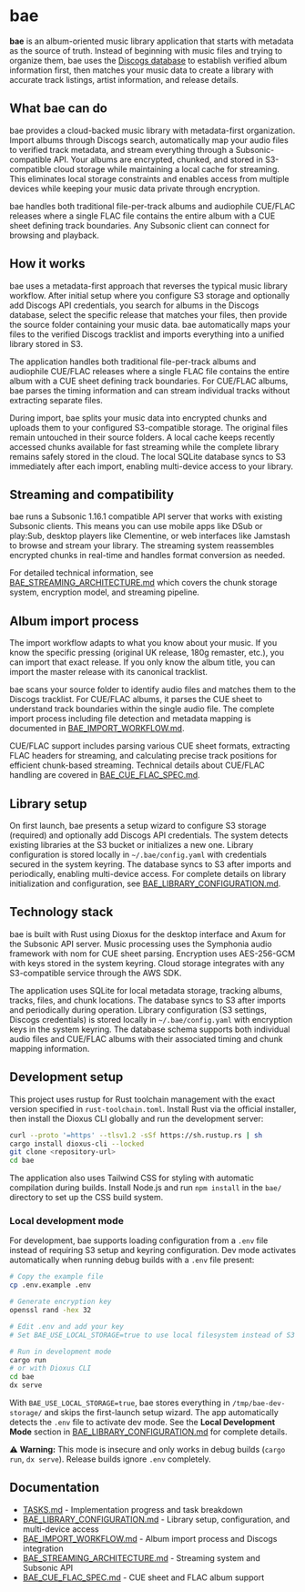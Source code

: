 # bae

**bae** is an album-oriented music library application that starts with metadata as the source of truth. Instead of beginning with music files and trying to organize them, bae uses the [Discogs database](https://www.discogs.com/developers) to establish verified album information first, then matches your music data to create a library with accurate track listings, artist information, and release details.

## What bae can do

bae provides a cloud-backed music library with metadata-first organization. Import albums through Discogs search, automatically map your audio files to verified track metadata, and stream everything through a Subsonic-compatible API. Your albums are encrypted, chunked, and stored in S3-compatible cloud storage while maintaining a local cache for streaming. This eliminates local storage constraints and enables access from multiple devices while keeping your music data private through encryption.

bae handles both traditional file-per-track albums and audiophile CUE/FLAC releases where a single FLAC file contains the entire album with a CUE sheet defining track boundaries. Any Subsonic client can connect for browsing and playback.

## How it works

bae uses a metadata-first approach that reverses the typical music library workflow. After initial setup where you configure S3 storage and optionally add Discogs API credentials, you search for albums in the Discogs database, select the specific release that matches your files, then provide the source folder containing your music data. bae automatically maps your files to the verified Discogs tracklist and imports everything into a unified library stored in S3.

The application handles both traditional file-per-track albums and audiophile CUE/FLAC releases where a single FLAC file contains the entire album with a CUE sheet defining track boundaries. For CUE/FLAC albums, bae parses the timing information and can stream individual tracks without extracting separate files.

During import, bae splits your music data into encrypted chunks and uploads them to your configured S3-compatible storage. The original files remain untouched in their source folders. A local cache keeps recently accessed chunks available for fast streaming while the complete library remains safely stored in the cloud. The local SQLite database syncs to S3 immediately after each import, enabling multi-device access to your library.

## Streaming and compatibility

bae runs a Subsonic 1.16.1 compatible API server that works with existing Subsonic clients. This means you can use mobile apps like DSub or play:Sub, desktop players like Clementine, or web interfaces like Jamstash to browse and stream your library. The streaming system reassembles encrypted chunks in real-time and handles format conversion as needed.

For detailed technical information, see [BAE_STREAMING_ARCHITECTURE.md](BAE_STREAMING_ARCHITECTURE.md) which covers the chunk storage system, encryption model, and streaming pipeline.

## Album import process

The import workflow adapts to what you know about your music. If you know the specific pressing (original UK release, 180g remaster, etc.), you can import that exact release. If you only know the album title, you can import the master release with its canonical tracklist.

bae scans your source folder to identify audio files and matches them to the Discogs tracklist. For CUE/FLAC albums, it parses the CUE sheet to understand track boundaries within the single audio file. The complete import process including file detection and metadata mapping is documented in [BAE_IMPORT_WORKFLOW.md](BAE_IMPORT_WORKFLOW.md).

CUE/FLAC support includes parsing various CUE sheet formats, extracting FLAC headers for streaming, and calculating precise track positions for efficient chunk-based streaming. Technical details about CUE/FLAC handling are covered in [BAE_CUE_FLAC_SPEC.md](BAE_CUE_FLAC_SPEC.md).

## Library setup

On first launch, bae presents a setup wizard to configure S3 storage (required) and optionally add Discogs API credentials. The system detects existing libraries at the S3 bucket or initializes a new one. Library configuration is stored locally in `~/.bae/config.yaml` with credentials secured in the system keyring. The database syncs to S3 after imports and periodically, enabling multi-device access. For complete details on library initialization and configuration, see [BAE_LIBRARY_CONFIGURATION.md](BAE_LIBRARY_CONFIGURATION.md).

## Technology stack

bae is built with Rust using Dioxus for the desktop interface and Axum for the Subsonic API server. Music processing uses the Symphonia audio framework with nom for CUE sheet parsing. Encryption uses AES-256-GCM with keys stored in the system keyring. Cloud storage integrates with any S3-compatible service through the AWS SDK.

The application uses SQLite for local metadata storage, tracking albums, tracks, files, and chunk locations. The database syncs to S3 after imports and periodically during operation. Library configuration (S3 settings, Discogs credentials) is stored locally in `~/.bae/config.yaml` with encryption keys in the system keyring. The database schema supports both individual audio files and CUE/FLAC albums with their associated timing and chunk mapping information.

## Development setup

This project uses rustup for Rust toolchain management with the exact version specified in `rust-toolchain.toml`. Install Rust via the official installer, then install the Dioxus CLI globally and run the development server:

```bash
curl --proto '=https' --tlsv1.2 -sSf https://sh.rustup.rs | sh
cargo install dioxus-cli --locked
git clone <repository-url>
cd bae
```

The application also uses Tailwind CSS for styling with automatic compilation during builds. Install Node.js and run `npm install` in the `bae/` directory to set up the CSS build system.

### Local development mode

For development, bae supports loading configuration from a `.env` file instead of requiring S3 setup and keyring configuration. Dev mode activates automatically when running debug builds with a `.env` file present:

```bash
# Copy the example file
cp .env.example .env

# Generate encryption key
openssl rand -hex 32

# Edit .env and add your key
# Set BAE_USE_LOCAL_STORAGE=true to use local filesystem instead of S3

# Run in development mode
cargo run
# or with Dioxus CLI
cd bae
dx serve
```

With `BAE_USE_LOCAL_STORAGE=true`, bae stores everything in `/tmp/bae-dev-storage/` and skips the first-launch setup wizard. The app automatically detects the `.env` file to activate dev mode. See the **Local Development Mode** section in [BAE_LIBRARY_CONFIGURATION.md](BAE_LIBRARY_CONFIGURATION.md) for complete details.

⚠️ **Warning:** This mode is insecure and only works in debug builds (`cargo run`, `dx serve`). Release builds ignore `.env` completely.

## Documentation

- [TASKS.md](TASKS.md) - Implementation progress and task breakdown
- [BAE_LIBRARY_CONFIGURATION.md](BAE_LIBRARY_CONFIGURATION.md) - Library setup, configuration, and multi-device access
- [BAE_IMPORT_WORKFLOW.md](BAE_IMPORT_WORKFLOW.md) - Album import process and Discogs integration
- [BAE_STREAMING_ARCHITECTURE.md](BAE_STREAMING_ARCHITECTURE.md) - Streaming system and Subsonic API
- [BAE_CUE_FLAC_SPEC.md](BAE_CUE_FLAC_SPEC.md) - CUE sheet and FLAC album support